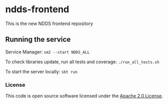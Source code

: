 
# ndds-frontend

This is the new NDDS frontend repository


## Running the service

Service Manager: `sm2 --start NDDS_ALL`

To check libraries update, run all tests and coverage: `./run_all_tests.sh`

To start the server locally: `sbt run`


### License

This code is open source software licensed under the [Apache 2.0 License]("http://www.apache.org/licenses/LICENSE-2.0.html").